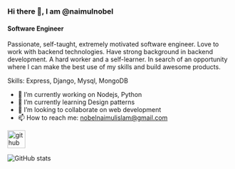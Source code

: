 ### Hi there 👋, I am @naimulnobel
#### Software Engineer
Passionate, self-taught, extremely motivated software engineer. Love to work with backend technologies. Have strong background in backend development. A hard worker and a self-learner. In search of an opportunity where I can make the best use of my skills and build awesome products. 

Skills: Express, Django, Mysql, MongoDB

- 🔭 I’m currently working on Nodejs, Python 
- 🌱 I’m currently learning Design patterns  
- 👯 I’m looking to collaborate on web development  
- 📫 How to reach me: nobelnaimulislam@gmail.com 


[<img src='https://cdn.jsdelivr.net/npm/simple-icons@3.0.1/icons/github.svg' alt='github' height='40'>](https://github.com/Naimulnobel)  

![GitHub stats](https://github-readme-stats.vercel.app/api?username=Naimulnobel&show_icons=true)  

